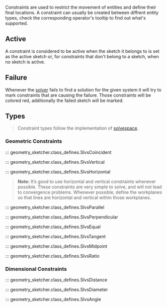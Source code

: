 Constraints are used to restrict the movement of entities and define their
final locations. A constraint can usually be created between diffrent entity types,
check the corresponding operator's tooltip to find out what's supported.

## Active
A constraint is considered to be active when the sketch it belongs to is set as the active
sketch or, for constraints that don't belong to a sketch, when no sketch is active.

## Failure
Whenever the [solver](solver.md) fails to find a solution for the given system it
will try to mark constraints that are causing the failure. Those constraints
will be colored red, additionally the failed sketch will be marked.

## Types
>Constraint types follow the implementation of
[solvespace](https://solvespace.readthedocs.io/en/latest/constraints/index.html).

### Geometric Constraints
::: geometry_sketcher.class_defines.SlvsCoincident

::: geometry_sketcher.class_defines.SlvsVertical

::: geometry_sketcher.class_defines.SlvsHorizontal

>**Note:** It’s good to use horizontal and vertical constraints whenever possible. These constraints are very simple to solve, and will not lead to convergence problems. Whenever possible, define the workplanes so that lines are horizontal and vertical within those workplanes.


::: geometry_sketcher.class_defines.SlvsParallel

::: geometry_sketcher.class_defines.SlvsPerpendicular

::: geometry_sketcher.class_defines.SlvsEqual

::: geometry_sketcher.class_defines.SlvsTangent

::: geometry_sketcher.class_defines.SlvsMidpoint

::: geometry_sketcher.class_defines.SlvsRatio

### Dimensional Constraints
::: geometry_sketcher.class_defines.SlvsDistance

::: geometry_sketcher.class_defines.SlvsDiameter

::: geometry_sketcher.class_defines.SlvsAngle
